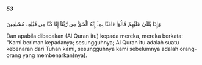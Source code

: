 ##### 53

<span class="ayah">وَإِذَا يُتْلَىٰ عَلَيْهِمْ قَالُوٓا۟ ءَامَنَّا بِهِۦٓ إِنَّهُ ٱلْحَقُّ مِن رَّبِّنَآ إِنَّا كُنَّا مِن قَبْلِهِۦ مُسْلِمِينَ</span>

<span class="ayah_translation">Dan apabila dibacakan (Al Quran itu) kepada mereka, mereka berkata: "Kami beriman kepadanya; sesungguhnya; Al Quran itu adalah suatu kebenaran dari Tuhan kami, sesungguhnya kami sebelumnya adalah orang-orang yang membenarkan(nya).</span>

